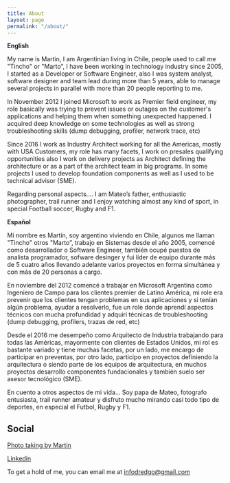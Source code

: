 ```yaml
---
title: About
layout: page
permalink: "/about/"
---
```


**English**

My name is Martin, I am  Argentinian living in Chile, people used to call me "Tincho" or "Marto”, I have been working in technology industry since 2005, I started as a Developer or Software Engineer, also I was system analyst, software designer and team lead during more than 5 years, able to manage several projects in parallel with more than 20 people reporting to me.  

In November 2012 I joined Microsoft to work as Premier field engineer, my role basically was trying to prevent issues or outages on the customer's applications and helping them when something unexpected happened. I acquired deep knowledge on some technologies as well as strong troubleshooting skills (dump debugging, profiler, network trace, etc) 

Since 2016 I work as Industry Architect working for all the Americas, mostly with USA Customers, my role has many facets, I work on presales qualifying opportunities also I work on delivery projects as Architect defining the architecture or as a part of the architect team in big programs. In some projects I used to develop foundation components as well as I used to be technical advisor (SME). 

Regarding personal aspects.... I am Mateo’s father, enthusiastic photographer, trail runner and I enjoy watching almost any kind of sport, in special Football soccer, Rugby and F1.

**Español**

Mi nombre es Martín, soy argentino viviendo en Chile, algunos me llaman "Tincho" otros "Marto”, trabajo en Sistemas desde el año 2005, comencé como desarrollador o Software Engineer, también ocupé puestos de analista programador, sofware desinger y fui líder de equipo durante más de 5 cuatro años llevando adelante varios proyectos en forma simultánea y con más de 20 personas a cargo. 

En noviembre del 2012 comencé a trabajar en Microsoft Argentina como Ingeniero de Campo para los clientes premier de Latino América, mi role era prevenir que los clientes tengan problemas en sus aplicaciones y si tenían algún problema, ayudar a resolverlo, fue un role donde aprendí aspectos técnicos con mucha profundidad y adquirí técnicas de troubleshooting (dump debugging, profilers, trazas de red, etc)

Desde el 2016 me desempeño como Arquitecto de Industria trabajando para todas las Américas, mayormente con clientes de Estados Unidos, mi rol es bastante variado y tiene muchas facetas, por un lado, me encargo de participar en preventas, por otro lado, participo en proyectos definiendo la arquitectura o siendo parte de los equipos de arquitectura, en muchos proyectos desarrollo componentes fundacionales y también suelo ser asesor tecnológico (SME). 

En cuento a otros aspectos de mi vida... Soy papa de Mateo, fotografo entusiasta, trail runner amateur y disfruto mucho mirando casí todo tipo de deportes, en especial el Futbol, Rugby y F1.

## Social

[Photo taking by Martin](https://500px.com/p/mjalaf)

[Linkedin](https://www.linkedin.com/in/mjalaf/)

To get a hold of me, you can email me at [infodredgo@gmail.com](mailto:infodredgo@gmail.com)
